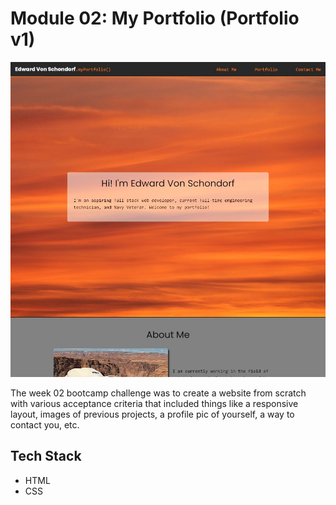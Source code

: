# Module 02: My Portfolio (Portfolio v1)

![Site Screenshot](../assets/img/m02_my_portfolio.jpg)

The week 02 bootcamp challenge was to create a website from scratch with various acceptance criteria that included things like a responsive layout, images of previous projects, a profile pic of yourself, a way to contact you, etc. 

## Tech Stack

- HTML
- CSS
